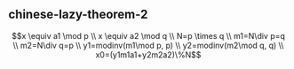 ## chinese-lazy-theorem-2
$$x \equiv a1 \mod p \\
x \equiv a2 \mod q \\
N=p \times q \\
m1=N\div p=q \\
m2=N\div q=p \\
y1=modinv(m1\mod p, p) \\
y2=modinv(m2\mod q, q) \\
x0=(y1m1a1+y2m2a2)\%N$$
